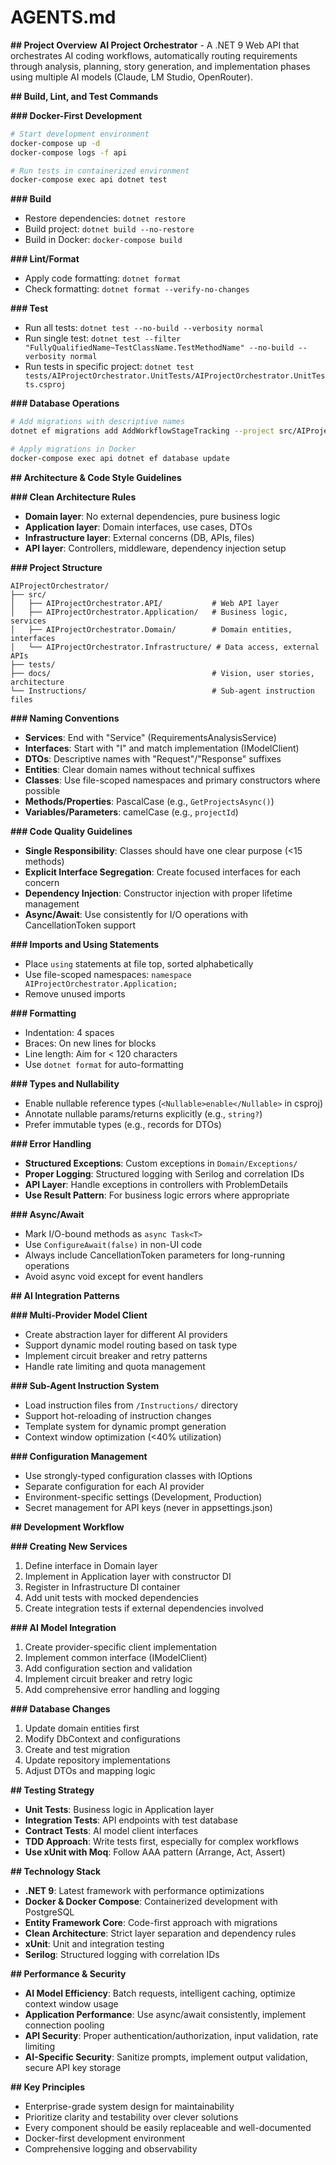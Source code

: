 # AGENTS.md

**## Project Overview**
**AI Project Orchestrator** - A .NET 9 Web API that orchestrates AI coding workflows, automatically routing requirements through analysis, planning, story generation, and implementation phases using multiple AI models (Claude, LM Studio, OpenRouter).

**## Build, Lint, and Test Commands**

**### Docker-First Development**
```bash
# Start development environment
docker-compose up -d
docker-compose logs -f api

# Run tests in containerized environment
docker-compose exec api dotnet test
```

**### Build**
- Restore dependencies: `dotnet restore`
- Build project: `dotnet build --no-restore`
- Build in Docker: `docker-compose build`

**### Lint/Format**
- Apply code formatting: `dotnet format`
- Check formatting: `dotnet format --verify-no-changes`

**### Test**
- Run all tests: `dotnet test --no-build --verbosity normal`
- Run single test: `dotnet test --filter "FullyQualifiedName~TestClassName.TestMethodName" --no-build --verbosity normal`
- Run tests in specific project: `dotnet test tests/AIProjectOrchestrator.UnitTests/AIProjectOrchestrator.UnitTests.csproj`

**### Database Operations**
```bash
# Add migrations with descriptive names
dotnet ef migrations add AddWorkflowStageTracking --project src/AIProjectOrchestrator.Infrastructure --startup-project src/AIProjectOrchestrator.API

# Apply migrations in Docker
docker-compose exec api dotnet ef database update
```

**## Architecture & Code Style Guidelines**

**### Clean Architecture Rules**
- **Domain layer**: No external dependencies, pure business logic
- **Application layer**: Domain interfaces, use cases, DTOs
- **Infrastructure layer**: External concerns (DB, APIs, files)
- **API layer**: Controllers, middleware, dependency injection setup

**### Project Structure**
```
AIProjectOrchestrator/
├── src/
│   ├── AIProjectOrchestrator.API/           # Web API layer
│   ├── AIProjectOrchestrator.Application/   # Business logic, services
│   ├── AIProjectOrchestrator.Domain/        # Domain entities, interfaces
│   └── AIProjectOrchestrator.Infrastructure/ # Data access, external APIs
├── tests/
├── docs/                                    # Vision, user stories, architecture
└── Instructions/                            # Sub-agent instruction files
```

**### Naming Conventions**
- **Services**: End with "Service" (RequirementsAnalysisService)
- **Interfaces**: Start with "I" and match implementation (IModelClient)
- **DTOs**: Descriptive names with "Request"/"Response" suffixes
- **Entities**: Clear domain names without technical suffixes
- **Classes**: Use file-scoped namespaces and primary constructors where possible
- **Methods/Properties**: PascalCase (e.g., `GetProjectsAsync()`)
- **Variables/Parameters**: camelCase (e.g., `projectId`)

**### Code Quality Guidelines**
- **Single Responsibility**: Classes should have one clear purpose (<15 methods)
- **Explicit Interface Segregation**: Create focused interfaces for each concern
- **Dependency Injection**: Constructor injection with proper lifetime management
- **Async/Await**: Use consistently for I/O operations with CancellationToken support

**### Imports and Using Statements**
- Place `using` statements at file top, sorted alphabetically
- Use file-scoped namespaces: `namespace AIProjectOrchestrator.Application;`
- Remove unused imports

**### Formatting**
- Indentation: 4 spaces
- Braces: On new lines for blocks
- Line length: Aim for < 120 characters
- Use `dotnet format` for auto-formatting

**### Types and Nullability**
- Enable nullable reference types (`<Nullable>enable</Nullable>` in csproj)
- Annotate nullable params/returns explicitly (e.g., `string?`)
- Prefer immutable types (e.g., records for DTOs)

**### Error Handling**
- **Structured Exceptions**: Custom exceptions in `Domain/Exceptions/`
- **Proper Logging**: Structured logging with Serilog and correlation IDs
- **API Layer**: Handle exceptions in controllers with ProblemDetails
- **Use Result<T> Pattern**: For business logic errors where appropriate

**### Async/Await**
- Mark I/O-bound methods as `async Task<T>`
- Use `ConfigureAwait(false)` in non-UI code
- Always include CancellationToken parameters for long-running operations
- Avoid async void except for event handlers

**## AI Integration Patterns**

**### Multi-Provider Model Client**
- Create abstraction layer for different AI providers
- Support dynamic model routing based on task type
- Implement circuit breaker and retry patterns
- Handle rate limiting and quota management

**### Sub-Agent Instruction System**
- Load instruction files from `/Instructions/` directory
- Support hot-reloading of instruction changes
- Template system for dynamic prompt generation
- Context window optimization (<40% utilization)

**### Configuration Management**
- Use strongly-typed configuration classes with IOptions<T>
- Separate configuration for each AI provider
- Environment-specific settings (Development, Production)
- Secret management for API keys (never in appsettings.json)

**## Development Workflow**

**### Creating New Services**
1. Define interface in Domain layer
2. Implement in Application layer with constructor DI
3. Register in Infrastructure DI container
4. Add unit tests with mocked dependencies
5. Create integration tests if external dependencies involved

**### AI Model Integration**
1. Create provider-specific client implementation
2. Implement common interface (IModelClient)
3. Add configuration section and validation
4. Implement circuit breaker and retry logic
5. Add comprehensive error handling and logging

**### Database Changes**
1. Update domain entities first
2. Modify DbContext and configurations
3. Create and test migration
4. Update repository implementations
5. Adjust DTOs and mapping logic

**## Testing Strategy**
- **Unit Tests**: Business logic in Application layer
- **Integration Tests**: API endpoints with test database
- **Contract Tests**: AI model client interfaces
- **TDD Approach**: Write tests first, especially for complex workflows
- **Use xUnit with Moq**: Follow AAA pattern (Arrange, Act, Assert)

**## Technology Stack**
- **.NET 9**: Latest framework with performance optimizations
- **Docker & Docker Compose**: Containerized development with PostgreSQL
- **Entity Framework Core**: Code-first approach with migrations
- **Clean Architecture**: Strict layer separation and dependency rules
- **xUnit**: Unit and integration testing
- **Serilog**: Structured logging with correlation IDs

**## Performance & Security**
- **AI Model Efficiency**: Batch requests, intelligent caching, optimize context window usage
- **Application Performance**: Use async/await consistently, implement connection pooling
- **API Security**: Proper authentication/authorization, input validation, rate limiting
- **AI-Specific Security**: Sanitize prompts, implement output validation, secure API key storage

**## Key Principles**
- Enterprise-grade system design for maintainability
- Prioritize clarity and testability over clever solutions
- Every component should be easily replaceable and well-documented
- Docker-first development environment
- Comprehensive logging and observability
